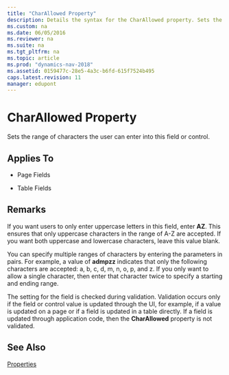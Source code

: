 ```yaml
---
title: "CharAllowed Property"
description: Details the syntax for the CharAllowed property. Sets the range of characters the user can enter into this field or control.
ms.custom: na
ms.date: 06/05/2016
ms.reviewer: na
ms.suite: na
ms.tgt_pltfrm: na
ms.topic: article
ms.prod: "dynamics-nav-2018"
ms.assetid: 0159477c-28e5-4a3c-b6fd-615f7524b495
caps.latest.revision: 11
manager: edupont
---
```

# CharAllowed Property
Sets the range of characters the user can enter into this field or control.  
  
## Applies To  
  
-   Page Fields  
  
-   Table Fields  
  
## Remarks  
 If you want users to only enter uppercase letters in this field, enter **AZ**. This ensures that only uppercase characters in the range of A-Z are accepted. If you want both uppercase and lowercase characters, leave this value blank.  
  
 You can specify multiple ranges of characters by entering the parameters in pairs. For example, a value of **admpzz** indicates that only the following characters are accepted: a, b, c, d, m, n, o, p, and z. If you only want to allow a single character, then enter that character twice to specify a starting and ending range.  
  
 The setting for the field is checked during validation. Validation occurs only if the field or control value is updated through the UI, for example, if a value is updated on a page or if a field is updated in a table directly. If a field is updated through application code, then the **CharAllowed** property is not validated.  
  
## See Also  
 [Properties](Properties.md)